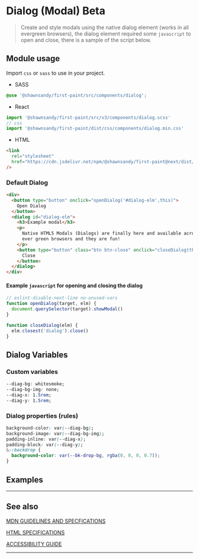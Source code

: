 # Dialog (Modal) <span role="note" style="--note: var(--beta)">Beta</span>

> Create and style modals using the native dialog element (works in all evergreen browsers), the dialog element required some `javascript` to open and close, there is a sample of the script below.

## Module usage

Import `css` or `sass` to use in your project.

- SASS

```scss
@use '@shawnsandy/first-paint/src/components/dialog';
```

- React

```jsx
import '@shawnsandy/first-paint/src/v3/components/dialog.scss'
// css
import '@shawnsandy/first-paint/dist/css/components/dialog.min.css'
```

- HTML

```html
<link
  rel="stylesheet"
  href="https://cdn.jsdelivr.net/npm/@shawnsandy/first-paint@next/dist/css/components/dialog.min.css"
/>
```

### Default Dialog

```html preview
<div>
  <button type="button" onclick="openDialog('#dialog-elm',this)">
    Open Dialog
  </button>
  <dialog id="dialog-elm">
    <h3>Example modal</h3>
    <p>
      Native HTML5 Modals (Dialogs) are finally here and available across all
      ever green browsers and they are fun!
    </p>
    <button type="button" class="btn btn-close" onclick="closeDialog(this)">
      Close
    </button>
  </dialog>
</div>
```

#### Example `javascript` for opening and closing the dialog

```javascript
// eslint-disable-next-line no-unused-vars
function openDialog(target, elm) {
  document.querySelector(target).showModal()
}

function closeDialog(elm) {
  elm.closest('dialog').close()
}
```

## Dialog Variables

### Custom variables

```css
--diag-bg: whitesmoke;
--diag-bg-img: none;
--diag-x: 1.5rem;
--diag-y: 1.5rem;
```

### Dialog properties (rules)

```css
background-color: var(--diag-bg);
background-image: var(--diag-bg-img);
padding-inline: var(--diag-x);
padding-block: var(--diag-y);
&::backdrop {
  background-color: var(--bk-drop-bg, rgba(0, 0, 0, 0.7));
}
```

## Examples

---

## See also

[MDN GUIDELINES AND SPECFICATIONS](https://developer.mozilla.org/en-US/docs/Web/HTML/Element/dialog ':_target="_blank"')

[HTML SPECIFICATIONS](https://html.spec.whatwg.org/multipage/interactive-elements.html#the-dialog-element ':_target="_blank"')

[ACCESSIBILITY GUIDE](<[https://](https://www.w3.org/TR/wai-aria-practices-1.2/#dialog_modal)> ':_target="_blank"')

---
